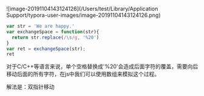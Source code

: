![image-20191104143124126](/Users/test/Library/Application Support/typora-user-images/image-20191104143124126.png)

```js
var str = 'We are happy.'
var exchangeSpace = function(str){
  return str.replace(/\s/g, '%20')
}
var ret = exchangeSpace(str);
ret
```



对于C/C++等语言来说，单个空格替换成'%20'会造成后面字符的覆盖，需要向后移动后面的所有字符，在js中我们可以使用数组来模拟这个过程。

解法是：双指针移动

```js

```

























